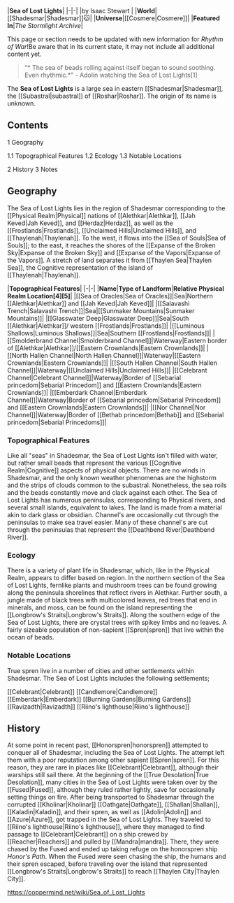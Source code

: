 |**Sea of Lost Lights**|
|-|-|
|by  Isaac Stewart |
|**World**|[[Shadesmar\|Shadesmar]]🐱︎|
|**Universe**|[[Cosmere\|Cosmere]]|
|**Featured In**|*The Stormlight Archive*|

This page or section needs to be updated with new information for *Rhythm of War*!Be aware that in its current state, it may not include all additional content yet.

>“* The sea of beads rolling against itself began to sound soothing. Even rhythmic.*”
\- Adolin watching the Sea of Lost Lights[1]


The **Sea of Lost Lights** is a large sea in eastern [[Shadesmar\|Shadesmar]], the [[Subastral\|subastral]] of [[Roshar\|Roshar]]. The origin of its name is unknown.

## Contents

1 Geography

1.1 Topographical Features
1.2 Ecology
1.3 Notable Locations


2 History
3 Notes


## Geography
The Sea of Lost Lights lies in the region of Shadesmar corresponding to the [[Physical Realm\|Physical]] nations of [[Alethkar\|Alethkar]], [[Jah Keved\|Jah Keved]], and [[Herdaz\|Herdaz]], as well as the [[Frostlands\|Frostlands]], [[Unclaimed Hills\|Unclaimed Hills]], and [[Thaylenah\|Thaylenah]]. To the west, it flows into the [[Sea of Souls\|Sea of Souls]]; to the east, it reaches the shores of the [[Expanse of the Broken Sky\|Expanse of the Broken Sky]] and [[Expanse of the Vapors\|Expanse of the Vapors]]. A stretch of land separates it from [[Thaylen Sea\|Thaylen Sea]], the Cognitive representation of the island of [[Thaylenah\|Thaylenah]].


|**Topographical Features**|
|-|-|
|**Name**|**Type of Landform**|**Relative Physical Realm Location[4][5]**|
|[[Sea of Oracles\|Sea of Oracles]]|Sea|Northern [[Alethkar\|Alethkar]] and [[Jah Keved\|Jah Keved]]|
|[[Salavashi Trench\|Salavashi Trench]]|Sea|[[Sunmaker Mountains\|Sunmaker Mountains]]|
|[[Glasswater Deep\|Glasswater Deep]]|Sea|South [[Alethkar\|Alethkar]]/ western [[Frostlands\|Frostlands]]|
|[[Luminous Shallows\|Luminous Shallows]]|Sea|Southern [[Frostlands\|Frostlands]]|
|[[Smolderbrand Channel\|Smolderbrand Channel]]|Waterway|Eastern border of [[Alethkar\|Alethkar]]/[[Eastern Crownlands\|Eastern Crownlands]]|
|[[North Hallen Channel\|North Hallen Channel]]|Waterway|[[Eastern Crownlands\|Eastern Crownlands]]|
|[[South Hallen Channel\|South Hallen Channel]]|Waterway|[[Unclaimed Hills\|Unclaimed Hills]]|
|[[Celebrant Channel\|Celebrant Channel]]|Waterway|Border of [[Sebarial princedom\|Sebarial Princedom]] and [[Eastern Crownlands\|Eastern Crownlands]]|
|[[Emberdark Channel\|Emberdark Channel]]|Waterway|Border of [[Sebarial princedom\|Sebarial Princedom]] and [[Eastern Crownlands\|Eastern Crownlands]]|
|[[Nor Channel\|Nor Channel]]|Waterway|Border of [[Bethab princedom\|Bethab]] and [[Sebarial princedom\|Sebarial Princedoms]]|

### Topographical Features
Like all "seas" in Shadesmar, the Sea of Lost Lights isn't filled with water, but rather small beads that represent the various [[Cognitive Realm\|Cognitive]] aspects of physical objects. There are no winds in Shadesmar, and the only known weather phenomenas are the highstorm and the strips of clouds common to the subastral. Nonetheless, the sea roils and the beads constantly move and clack against each other.
The Sea of Lost Lights has numerous peninsulas, corresponding to Physical rivers, and several small islands, equivalent to lakes. The land is made from a material akin to dark glass or obsidian. Channel's are occasionally cut through the peninsulas to make sea travel easier. Many of these channel's are cut through the peninsulas that represent the [[Deathbend River\|Deathbend River]].

### Ecology
There is a variety of plant life in Shadesmar, which, like in the Physical Realm, appears to differ based on region. In the northern section of the Sea of Lost Lights, fernlike plants and mushroom trees can be found growing along the peninsula shorelines that reflect rivers in Alethkar. Further south, a jungle made of black trees with multicolored leaves, red trees that end in minerals, and moss, can be found on the island representing the [[Longbrow's Straits\|Longbrow's Straits]]. Along the southern edge of the Sea of Lost Lights, there are crystal trees with spikey limbs and no leaves.
A fairly sizeable population of non-sapient [[Spren\|spren]] that live within the ocean of beads.

### Notable Locations
True spren live in a number of cities and other settlements within Shadesmar. The Sea of Lost Lights includes the following settlements;


[[Celebrant\|Celebrant]]
[[Candlemore\|Candlemore]]
[[Emberdark\|Emberdark]]
[[Burning Gardens\|Burning Gardens]]
[[Ravizadth\|Ravizadth]]
[[Riino's lighthouse\|Riino's lighthouse]]

## History
At some point in recent past, [[Honorspren\|honorspren]] attempted to conquer all of Shadesmar, including the Sea of Lost Lights. The attempt left them with a poor reputation among other sapient [[Spren\|spren]]. For this reason, they are rare in places like [[Celebrant\|Celebrant]], although their warships still sail there.
At the beginning of the [[True Desolation\|True Desolation]], many cities in the Sea of Lost Lights were taken over by the [[Fused\|Fused]], although they ruled rather lightly, save for occasionally setting things on fire.
After being transported to Shadesmar through the corrupted [[Kholinar\|Kholinar]] [[Oathgate\|Oathgate]], [[Shallan\|Shallan]], [[Kaladin\|Kaladin]], and their spren, as well as [[Adolin\|Adolin]] and [[Azure\|Azure]], got trapped in the Sea of Lost Lights. They traveled to [[Riino's lighthouse\|Riino's lighthouse]], where they managed to find passage to [[Celebrant\|Celebrant]] on a ship crewed by [[Reacher\|Reachers]] and pulled by [[Mandra\|mandra]]. There, they were chased by the Fused and ended up taking refuge on the honorspren ship *Honor's Path*. When the Fused were seen chasing the ship, the humans and their spren escaped, before traveling over the island that represented [[Longbrow's Straits\|Longbrow's Straits]] to reach [[Thaylen City\|Thaylen City]].



https://coppermind.net/wiki/Sea_of_Lost_Lights